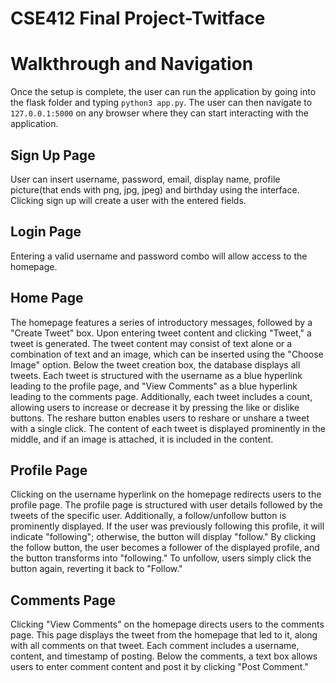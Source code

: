 # CSE412 Final Project-Twitface

# Walkthrough and Navigation

Once the setup is complete, the user can run the application by going into the flask folder and typing ```python3 app.py```. The user can then navigate to ```127.0.0.1:5000``` on any browser where they can start interacting with the application.

## Sign Up Page

User can insert username, password, email, display name, profile picture(that ends with png, jpg, jpeg) and birthday using the interface. Clicking sign up will create a user with the entered fields. 

## Login Page

Entering a valid username and password combo will allow access to the homepage.

## Home Page

The homepage features a series of introductory messages, followed by a "Create Tweet" box. Upon entering tweet content and clicking "Tweet," a tweet is generated. The tweet content may consist of text alone or a combination of text and an image, which can be inserted using the "Choose Image" option. Below the tweet creation box, the database displays all tweets. Each tweet is structured with the username as a blue hyperlink leading to the profile page, and "View Comments" as a blue hyperlink leading to the comments page. Additionally, each tweet includes a count, allowing users to increase or decrease it by pressing the like or dislike buttons. The reshare button enables users to reshare or unshare a tweet with a single click. The content of each tweet is displayed prominently in the middle, and if an image is attached, it is included in the content.

## Profile Page

Clicking on the username hyperlink on the homepage redirects users to the profile page. The profile page is structured with user details followed by the tweets of the specific user. Additionally, a follow/unfollow button is prominently displayed. If the user was previously following this profile, it will indicate "following"; otherwise, the button will display "follow." By clicking the follow button, the user becomes a follower of the displayed profile, and the button transforms into "following." To unfollow, users simply click the button again, reverting it back to "Follow."

## Comments Page

Clicking "View Comments" on the homepage directs users to the comments page. This page displays the tweet from the homepage that led to it, along with all comments on that tweet. Each comment includes a username, content, and timestamp of posting. Below the comments, a text box allows users to enter comment content and post it by clicking "Post Comment."